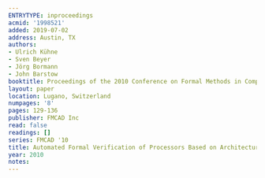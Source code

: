 ```yaml
---
ENTRYTYPE: inproceedings
acmid: '1998521'
added: 2019-07-02
address: Austin, TX
authors:
- Ulrich Kühne
- Sven Beyer
- Jörg Bormann
- John Barstow
booktitle: Proceedings of the 2010 Conference on Formal Methods in Computer-Aided Design
layout: paper
location: Lugano, Switzerland
numpages: '8'
pages: 129-136
publisher: FMCAD Inc
read: false
readings: []
series: FMCAD '10
title: Automated Formal Verification of Processors Based on Architectural Models
year: 2010
notes:
---
```

